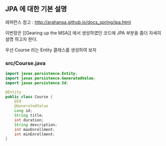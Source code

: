 JPA 에 대한 기본 설명
------
레퍼런스 참고 : http://arahansa.github.io/docs_spring/jpa.html  

이번장은 [[Gearing up the MSA]] 에서 생성하였던 코드에 JPA 부분을 좀더 자세히 설명 하고자 한다.

우선 Course 라는 Entity 클레스를 생성하여 보자

### src/Course.java
```java
import javax.persistence.Entity;
import javax.persistence.GeneratedValue;
import javax.persistence.Id;

@Entity
public class Course {
    @Id
    @GeneratedValue
    Long id;
    String title;
    int duration;
    String description;
    int maxEnrollment;
    int minEnrollment;
}
```
